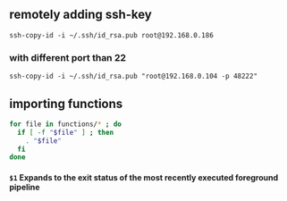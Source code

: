 ## remotely adding ssh-key 
`ssh-copy-id -i ~/.ssh/id_rsa.pub root@192.168.0.186`
### with different port than 22
`ssh-copy-id -i ~/.ssh/id_rsa.pub "root@192.168.0.104 -p 48222"`
## importing functions
```bash
for file in functions/* ; do
  if [ -f "$file" ] ; then
    . "$file"
  fi
done
```
#### `$1` Expands to the exit status of the most recently executed foreground pipeline
